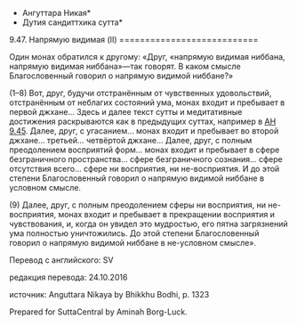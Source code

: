 * Ангуттара Никая*
* Дутия сандиттхика сутта*

9\.47\. Напрямую видимая \(II\)
\=\=\=\=\=\=\=\=\=\=\=\=\=\=\=\=\=\=\=\=\=\=\=\=\=\=\=

Один монах обратился к другому: «Друг, «напрямую видимая ниббана, напрямую видимая ниббана»—так говорят\. В каком смысле Благословенный говорил о напрямую видимой ниббане?»

\(1–8\) Вот, друг, будучи отстранённым от чувственных удовольствий, отстранённым от неблагих состояний ума, монах входит и пребывает в первой джхане… Здесь и далее текст сутты и медитативные достижения раскрываются как в предыдущих суттах, например в [АН 9\.45](/an9\.45/ru/sv)\. Далее, друг, с угасанием… монах входит и пребывает во второй джхане… третьей… четвёртой джхане… Далее, друг, с полным преодолением восприятий форм… монах входит и пребывает в сфере безграничного пространства… сфере безграничного сознания… сфере отсутствия всего… сфере ни восприятия, ни не\-восприятия\. И до этой степени Благословенный говорил о напрямую видимой ниббане в условном смысле\.

\(9\) Далее, друг, с полным преодолением сферы ни восприятия, ни не\-восприятия, монах входит и пребывает в прекращении восприятия и чувствования, и, когда он увидел это мудростью, его пятна загрязнений ума полностью уничтожились\. До этой степени Благословенный говорил о напрямую видимой ниббане в не\-условном смысле»\.

Перевод с английского: SV

редакция перевода: 24\.10\.2016

источник: Anguttara Nikaya by Bhikkhu Bodhi, p\. 1323

Prepared for SuttaCentral by Aminah Borg\-Luck\.